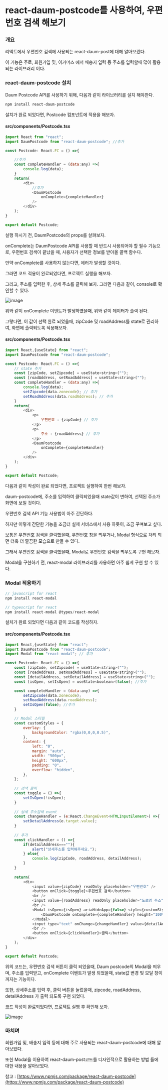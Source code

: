 # react-daum-postcode를 사용하여, 우편번호 검색 해보기

### 개요

리액트에서 우편번호 검색에 사용되는 react-daum-post에 대해 알아보겠다.

이 기능은 주로, 회원가입 및, 이커머스 에서 배송지 입력 등 주소를 입력할때 많이 활용되는 라이브러리 이다.

### react-daum-postcode 설치

Daum Postcode API를 사용하기 위해, 다음과 같이 라이브러리를 설치 해야한다.

```js
npm install react-daum-postcode
```

설치가 완료 되었다면, Postcode 컴포넌트에 적용을 해보자.

#### src/components/Postcode.tsx

```js
import React from "react";
import DaumPostcode from "react-daum-postcode"; //추가

const Postcode: React.FC = () =>{

    //추가
    const completeHandler = (data:any) =>{
        console.log(data);
    }
    return(
        <div>
            //추가
            <DaumPostcode 
                onComplete={completeHandler}
            />
        </div>
    );
}

export default Postcode;
```

실행 하시기 전, DaumPostcode의 props를 살펴보자.

onComplete는 DaumPostcode API를 사용할 때 반드시 사용되어야 할 필수 기능으로, 우편번호 검색이 끝났을 때, 사용자가 선택한 정보를 받아올 콜백 함수다.

만약 onComplete를 사용하지 않는다면, 에러가 발생할 것이다.

그러면 코드 적용이 완료되었다면, 프로젝트 실행을 해보자.

그리고, 주소를 입력한 후, 상세 주소를 클릭해 보자. 그러면 다음과 같이, console로 확인할 수 있다.

![image](./images/image1.png)

위와 같이 onComplete 이벤트가 발생하였을때, 위와 같이 데이터가 출력 된다.

그렇다면, 이 값이 선택 완료 되었을때, zipCode 및 roadAddress를 state로 관리하여, 화면에 출력되도록 적용해보자.

#### src/components/Postcode.tsx

```js
import React,{useState} from "react";
import DaumPostcode from "react-daum-postcode";

const Postcode: React.FC = () =>{
    // state 추가
    const [zipCode, setZipcode] = useState<string>("");
    const [roadAddress, setRoadAddress] = useState<string>("");
    const completeHandler = (data:any) =>{
        console.log(data);
        setZipcode(data.zonecode); // 추가
        setRoadAddress(data.roadAddress); // 추가
    }
    return(
        <div>
            <p>
                우편번호 : {zipCode} // 추가
            </p>
            <p>
                주소 : {roadAddress} // 추가
            </p>
            <DaumPostcode 
                onComplete={completeHandler}
            />
        </div>
    );
}

export default Postcode;
```

다음과 같이 작성이 완료 되었다면, 프로젝트 실행하여 한번 해보자.

daum-postcode에, 주소를 입력하여 클릭되었을때 state값이 변하여, 선택된 주소가 화면에 보일 것이다.

우편번호 검색 API 기능 사용법이 아주 간단하다.

하지만 이렇게 간단한 기능을 조금더 실제 서비스에서 사용 하듯이, 조금 꾸며보고 싶다.

보통은 우편번호 검색을 클릭했을때, 우편번호 창을 띄우거나, Modal 형식으로 처리 되면 더욱 더 깔끔한 모습으로 만들 수 있다.

그래서 우편번호 검색을 클릭했을때, Modal로 우편번호 검색을 띄우도록 구현 해보자.

Modal을 구현하기 전, react-modal 라이브러리를 사용하면 아주 쉽게 구현 할 수 있다.

### Modal 적용하기

```js
// javascript for react
npm install react-modal

// typescript for react
npm install react-modal @types/react-modal
```

설치가 완료 되었다면 다음과 같이 코드를 작성하자.

#### src/components/Postcode.tsx

```js
import React,{useState} from "react";
import DaumPostcode from "react-daum-postcode";
import Modal from "react-modal"; // 추가

const Postcode: React.FC = () =>{
    const [zipCode, setZipcode] = useState<string>("");
    const [roadAddress, setRoadAddress] = useState<string>("");
    const [detailAddress, setDetailAddress] = useState<string>("");    // 추가
    const [isOpen, setIsOpen] = useState<boolean>(false); //추가

    const completeHandler = (data:any) =>{
        setZipcode(data.zonecode);
        setRoadAddress(data.roadAddress);
        setIsOpen(false); //추가
    }

    // Modal 스타일
    const customStyles = {
		overlay: {
			backgroundColor: "rgba(0,0,0,0.5)",
		},
		content: {
			left: "0",
			margin: "auto",
			width: "500px",
			height: "600px",
			padding: "0",
			overflow: "hidden",
		},
	};
    
    // 검색 클릭
    const toggle = () =>{
        setIsOpen(!isOpen);
    }
    
    // 상세 주소검색 event
    const changeHandler = (e:React.ChangeEvent<HTMLInputElement>) =>{
        setDetailAddress(e.target.value);
    }
    
    // 추가
    const clickHandler = () =>{
        if(detailAddress===""){
            alert("상세주소를 입력해주세요.");
        } else{
            console.log(zipCode, roadAddress, detailAddress);
        } 
    }
    
    return(
        <div>
            <input value={zipCode} readOnly placeholder="우편번호" />
            <button onClick={toggle}>우편번호 검색</button>
            <br />
            <input value={roadAddress} readOnly placeholder="도로명 주소" />
            <br />
            <Modal isOpen={isOpen} ariaHideApp={false} style={customStyles}>
                <DaumPostcode onComplete={completeHandler} height="100%" />
            </Modal>
            <input type="text" onChange={changeHandler} value={detailAddress} placeholder="상세주소"/>
            <br />
            <button onClick={clickHandler}>클릭</button>
        </div>
    );
}

export default Postcode;
```

위의 코드는, 우편번호 검색 버튼이 클릭 되었을때, Daum postcode의 Modal을 띄우며, 주소를 입력받고, onComplete 이벤트가 발생 되었을때, state값 변경 및 모달 창이 꺼지는 기능이다.

또한, 상세주소를 입력 후, 클릭 버튼을 눌렀을때, zipcode, roadAddress, detailAddress 가 출력 되도록 구현 되었다.

코드 작성이 완료되었다면, 프로젝트 실행 후 확인해 보자.

![image](./images/image2.png)

### 마치며

회원가입 및, 배송지 입력 등에 대해 주로 사용되는 react-daum-postcode에 대해 알아보았다.

또한 Modal을 이용하여 react-daum-post코드를 디자인적으로 활용하는 방법 들에 대한 내용을 알아보았다.

참고 : [https://www.npmjs.com/package/react-daum-postcode](https://www.npmjs.com/package/react-daum-postcode)
